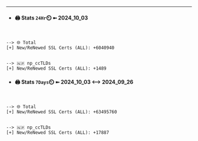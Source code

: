 

---
- #### 🖨️ **Stats** `24Hr`⏲️ ➼ 2024_10_03
```console


--> 🌐 Total
[+] New/ReNewed SSL Certs (ALL): +6040940


--> 🇳🇵 np_ccTLDs
[+] New/ReNewed SSL Certs (ALL): +1489

```

- #### 🖨️ **Stats** `7Days`⏲️ ➼ 2024_10_03 <--> 2024_09_26
```console


--> 🌐 Total
[+] New/ReNewed SSL Certs (ALL): +63495760


--> 🇳🇵 np_ccTLDs
[+] New/ReNewed SSL Certs (ALL): +17887

```

